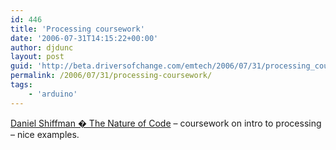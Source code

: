 ```yaml
---
id: 446
title: 'Processing coursework'
date: '2006-07-31T14:15:22+00:00'
author: djdunc
layout: post
guid: 'http://beta.driversofchange.com/emtech/2006/07/31/processing_coursework/'
permalink: /2006/07/31/processing-coursework/
tags:
    - 'arduino'
---
```


[Daniel Shiffman � The Nature of Code](http://www.shiffman.net/teaching/the-nature-of-code/ "Daniel Shiffman � The Nature of Code") – coursework on intro to processing – nice examples.